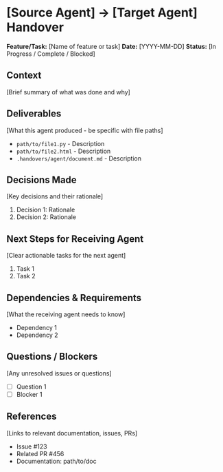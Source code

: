 # [Source Agent] → [Target Agent] Handover

**Feature/Task:** [Name of feature or task]
**Date:** [YYYY-MM-DD]
**Status:** [In Progress / Complete / Blocked]

## Context
[Brief summary of what was done and why]

## Deliverables
[What this agent produced - be specific with file paths]
- `path/to/file1.py` - Description
- `path/to/file2.html` - Description
- `.handovers/agent/document.md` - Description

## Decisions Made
[Key decisions and their rationale]
1. Decision 1: Rationale
2. Decision 2: Rationale

## Next Steps for Receiving Agent
[Clear actionable tasks for the next agent]
1. Task 1
2. Task 2

## Dependencies & Requirements
[What the receiving agent needs to know]
- Dependency 1
- Dependency 2

## Questions / Blockers
[Any unresolved issues or questions]
- [ ] Question 1
- [ ] Blocker 1

## References
[Links to relevant documentation, issues, PRs]
- Issue #123
- Related PR #456
- Documentation: path/to/doc
